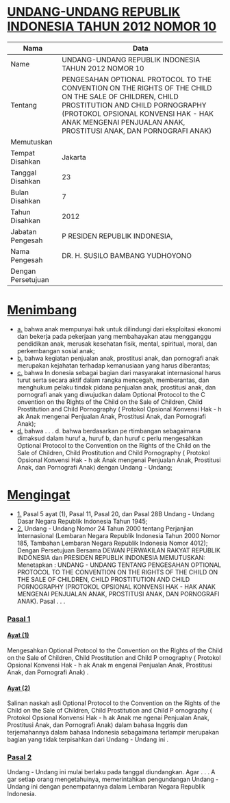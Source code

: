 # [UNDANG-UNDANG REPUBLIK INDONESIA TAHUN 2012 NOMOR 10](http://example.org/legal/peraturan/uu/2012/10)

| Nama | Data |
| ------ | ----- |
|Name|UNDANG-UNDANG REPUBLIK INDONESIA TAHUN 2012 NOMOR 10|
|Tentang| PENGESAHAN OPTIONAL PROTOCOL TO THE CONVENTION ON THE RIGHTS OF THE CHILD ON THE SALE OF CHILDREN, CHILD PROSTITUTION AND CHILD PORNOGRAPHY (PROTOKOL OPSIONAL KONVENSI HAK - HAK ANAK MENGENAI PENJUALAN ANAK, PROSTITUSI ANAK, DAN PORNOGRAFI ANAK)|
|Memutuskan||
|Tempat Disahkan|Jakarta|
|Tanggal Disahkan|23|
|Bulan Disahkan|7|
|Tahun Disahkan|2012|
|Jabatan Pengesah|P RESIDEN REPUBLIK INDONESIA,|
|Nama Pengesah|DR. H. SUSILO BAMBANG YUDHOYONO|
|Dengan Persetujuan||
# [Menimbang](http://example.org/legal/peraturan/uu/2012/10/menimbang)

* [a.](http://example.org/legal/peraturan/uu/2012/10/menimbang/huruf/a) bahwa anak mempunyai hak untuk dilindungi dari eksploitasi ekonomi dan bekerja pada pekerjaan yang membahayakan atau mengganggu pendidikan anak, merusak kesehatan fisik, mental, spiritual, moral, dan perkembangan sosial anak;
* [b.](http://example.org/legal/peraturan/uu/2012/10/menimbang/huruf/b) bahwa kegiatan penjualan anak, prostitusi anak, dan pornografi anak merupakan kejahatan terhadap kemanusiaan yang harus diberantas;
* [c.](http://example.org/legal/peraturan/uu/2012/10/menimbang/huruf/c) bahwa In donesia sebagai bagian dari masyarakat internasional harus turut serta secara aktif dalam rangka mencegah, memberantas, dan menghukum pelaku tindak pidana penjualan anak, prostitusi anak, dan pornografi anak yang diwujudkan dalam Optional Protocol to the C onvention on the Rights of the Child on the Sale of Children, Child Prostitution and Child Pornography ( Protokol Opsional Konvensi Hak - h ak Anak mengenai Penjualan Anak, Prostitusi Anak, dan Pornografi Anak);
* [d.](http://example.org/legal/peraturan/uu/2012/10/menimbang/huruf/d) bahwa . . . d. bahwa berdasarkan pe rtimbangan sebagaimana dimaksud dalam huruf a, huruf b, dan huruf c perlu mengesahkan Optional Protocol to the Convention on the Rights of the Child on the Sale of Children, Child Prostitution and Child Pornography ( Protokol Opsional Konvensi Hak - h ak Anak mengenai Penjualan Anak, Prostitusi Anak, dan Pornografi Anak) dengan Undang - Undang;
# [Mengingat](http://example.org/legal/peraturan/uu/2012/10/mengingat)

* [1.](http://example.org/legal/peraturan/uu/2012/10/mengingat/huruf/0001) Pasal 5 ayat (1), Pasal 11, Pasal 20, dan Pasal 28B Undang - Undang Dasar Negara Republik Indonesia Tahun 1945;
* [2.](http://example.org/legal/peraturan/uu/2012/10/mengingat/huruf/0002) Undang - Undang Nomor 24 Tahun 2000 tentang Perjanjian Internasional (Lembaran Negara Republik Indonesia Tahun 2000 Nomor 185, Tambahan Lembaran Negara Republik Indonesia Nomor 4012); Dengan Persetujuan Bersama DEWAN PERWAKILAN RAKYAT REPUBLIK INDONESIA dan PRESIDEN REPUBLIK INDONESIA MEMUTUSKAN: Menetapkan : UNDANG - UNDANG TENTANG PENGESAHAN OPTIONAL PROTOCOL TO THE CONVENTION ON THE RIGHTS OF THE CHILD ON THE SALE OF CHILDREN, CHILD PROSTITUTION AND CHILD PORNOGRAPHY (PROTOKOL OPSIONAL KONVENSI HAK - HAK ANAK MENGENAI PENJUALAN ANAK, PROSTITUSI ANAK, DAN PORNOGRAFI ANAK). Pasal . . .

### [Pasal 1](http://example.org/legal/peraturan/uu/2012/10/pasal/0001)

#### [Ayat (1)](http://example.org/legal/peraturan/uu/2012/10/pasal/0001/versi/20120723/ayat/0001)
Mengesahkan Optional Protocol to the Convention on the Rights of the Child on the Sale of Children, Child Prostitution and Child P ornography ( Protokol Opsional Konvensi Hak - h ak Anak m engenai Penjualan Anak, Prostitusi Anak, dan Pornografi Anak) .

#### [Ayat (2)](http://example.org/legal/peraturan/uu/2012/10/pasal/0001/versi/20120723/ayat/0002)
Salinan naskah asli Optional Protocol to the Convention on the Rights of the Child on the Sale of Children, Child Prostitution and Child P ornography ( Protokol Opsional Konvensi Hak - h ak Anak me ngenai Penjualan Anak, Prostitusi Anak, dan Pornografi Anak) dalam bahasa Inggris dan terjemahannya dalam bahasa Indonesia sebagaimana terlampir merupakan bagian yang tidak terpisahkan dari Undang - Undang ini .


### [Pasal 2](http://example.org/legal/peraturan/uu/2012/10/pasal/0002)
Undang - Undang ini mulai berlaku pada tanggal diundangkan. Agar . . . A gar setiap orang mengetahuinya, memerintahkan pengundangan Undang - Undang ini dengan penempatannya dalam Lembaran Negara Republik Indonesia.
